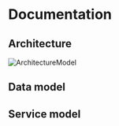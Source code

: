 # Documentation

## Architecture
![ArchitectureModel](http://www.plantuml.com/plantuml/proxy?src=https://raw.githubusercontent.com/jasase/autoupdate.net/master/doc/diagrams/architecture.md "Architecture model")

## Data model


## Service model
